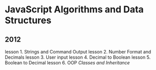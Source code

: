 JavaScript Algorithms and Data Structures
========================================
2012
---

lesson 1. Strings and Command Output
lesson 2. Number Format and Decimals
lesson 3. User input
lesson 4. Decimal to Boolean
lesson 5. Boolean to Decimal
lesson 6. OOP *Classes and Inheritance*
